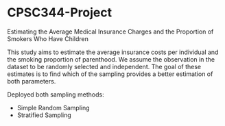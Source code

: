 # CPSC344-Project
Estimating the Average Medical Insurance Charges and the Proportion of Smokers Who Have Children

This study aims to estimate the average insurance costs per individual and the smoking proportion of parenthood. We assume the observation in the dataset to be randomly selected and independent. The goal of these estimates is to find which of the sampling provides a better estimation of both parameters.


Deployed both sampling methods:
-  Simple Random Sampling
-  Stratified Sampling
